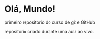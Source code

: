 # Olá, Mundo!
 primeiro repositorio do curso de git e GitHub
 
 repositorio criado durante uma aula ao vivo.
